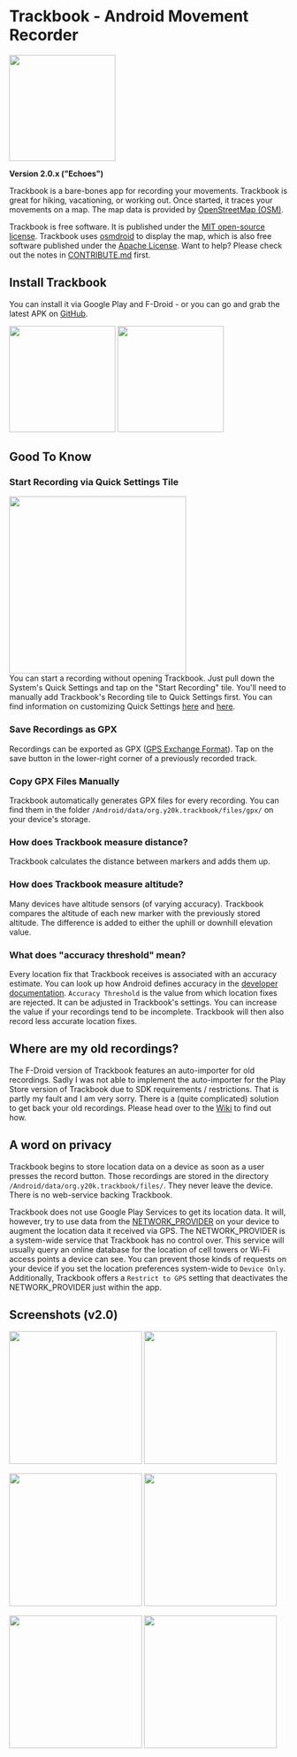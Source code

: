 # Trackbook - Android Movement Recorder
<img src="https://raw.githubusercontent.com/y20k/trackbook/master/app/src/main/res/mipmap-xxxhdpi/ic_launcher_round.png"
    width="192" />

**Version 2.0.x ("Echoes")**

Trackbook is a bare-bones app for recording your movements.
Trackbook is great for hiking, vacationing, or working out.
Once started, it traces your movements on a map.
The map data is provided by [OpenStreetMap (OSM)](https://www.openstreetmap.org/).

Trackbook is free software.
It is published under the [MIT open-source license](https://opensource.org/licenses/MIT).
Trackbook uses [osmdroid](https://github.com/osmdroid/osmdroid) to display the map, which is also free software published under the [Apache License](https://github.com/osmdroid/osmdroid/blob/master/LICENSE).
Want to help? Please check out the notes in [CONTRIBUTE.md](https://github.com/y20k/trackbook/blob/master/CONTRIBUTE.md) first.


## Install Trackbook
You can install it via Google Play and F-Droid - or you can go and grab the latest APK on [GitHub](https://github.com/y20k/trackbook/releases).

[<img src="https://play.google.com/intl/en_us/badges/static/images/badges/en_badge_web_generic.png"
    width="192">](https://play.google.com/store/apps/details?id=org.y20k.trackbook)
[<img src="https://fdroid.gitlab.io/artwork/badge/get-it-on.png"
    width="192">](https://f-droid.org/packages/org.y20k.trackbook/)


## Good To Know

### Start Recording via Quick Settings Tile
<img src="https://user-images.githubusercontent.com/9103935/74753187-09a75f00-5270-11ea-82de-18c5b8737e2b.png"
    width="320" />
<br/>
You can start a recording without opening Trackbook.
Just pull down the System's Quick Settings and tap on the "Start Recording" tile.
You'll need to manually add Trackbook's Recording tile to Quick Settings first.
You can find information on customizing Quick Settings [here](https://support.google.com/android/answer/9083864) and [here](https://www.xda-developers.com/get-custom-quick-settings-tiles/).

### Save Recordings as GPX
Recordings can be exported as GPX ([GPS Exchange Format](https://en.wikipedia.org/wiki/GPS_Exchange_Format)).
Tap on the save button in the lower-right corner of a previously recorded track.

### Copy GPX Files Manually
Trackbook automatically generates GPX files for every recording.
You can find them in the folder `/Android/data/org.y20k.trackbook/files/gpx/` on your device's storage.

### How does Trackbook measure distance?
Trackbook calculates the distance between markers and adds them up.

### How does Trackbook measure altitude?
Many devices have altitude sensors (of varying accuracy).
Trackbook compares the altitude of each new marker with the previously stored altitude.
The difference is added to either the uphill or downhill elevation value.

### What does "accuracy threshold" mean?
Every location fix that Trackbook receives is associated with an accuracy estimate.
You can look up how Android defines accuracy in the [developer documentation](https://developer.android.com/reference/kotlin/android/location/Location.html#getaccuracy).
`Accuracy Threshold` is the value from which location fixes are rejected.
It can be adjusted in Trackbook's settings.
You can increase the value if your recordings tend to be incomplete.
Trackbook will then also record less accurate location fixes.

## Where are my old recordings?
The F-Droid version of Trackbook features an auto-importer for old recordings.
Sadly I was not able to implement the auto-importer for the Play Store version of Trackbook due to SDK requirements / restrictions.
That is partly my fault and I am very sorry.
There is a (quite complicated) solution to get back your old recordings.
Please head over to the [Wiki](https://github.com/y20k/trackbook/wiki) to find out how.

## A word on privacy
Trackbook begins to store location data on a device as soon as a user presses the record button.
Those recordings are stored in the directory `/Android/data/org.y20k.trackbook/files/`.
They never leave the device.
There is no web-service backing Trackbook.

Trackbook does not use Google Play Services to get its location data.
It will, however, try to use data from the [NETWORK_PROVIDER](https://developer.android.com/reference/android/location/LocationManager#NETWORK_PROVIDER) on your device to augment the location data it received via GPS.
The NETWORK_PROVIDER is a system-wide service that Trackbook has no control over.
This service will usually query an online database for the location of cell towers or Wi-Fi access points a device can see.
You can prevent those kinds of requests on your device if you set the location preferences system-wide to `Device Only`.
Additionally, Trackbook offers a `Restrict to GPS` setting that deactivates the NETWORK_PROVIDER just within the app.

## Screenshots (v2.0)
<img src="https://raw.githubusercontent.com/y20k/trackbook/master/metadata/en-US/phoneScreenshots/01-map-recording-active.png"
    width="240" />
<img src="https://raw.githubusercontent.com/y20k/trackbook/master/metadata/en-US/phoneScreenshots/02-map-context-menu.png"
    width="240" />

<img src="https://raw.githubusercontent.com/y20k/trackbook/master/metadata/en-US/phoneScreenshots/03-track-list.png"
    width="240" />
<img src="https://raw.githubusercontent.com/y20k/trackbook/master/metadata/en-US/phoneScreenshots/04-track.png"
    width="240" />

<img src="https://raw.githubusercontent.com/y20k/trackbook/master/metadata/en-US/phoneScreenshots/05-settings.png"
    width="240" />
<img src="https://raw.githubusercontent.com/y20k/trackbook/master/metadata/en-US/phoneScreenshots/06-quick-settings-tile.png"
    width="240" />
